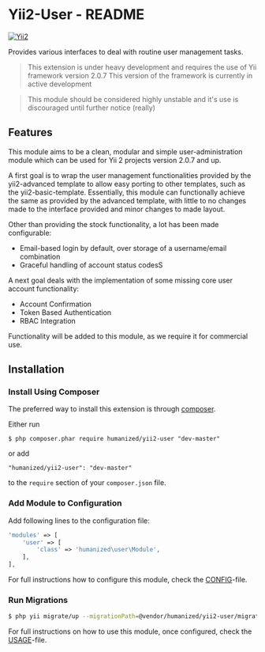# Yii2-User - README
[![Yii2](https://img.shields.io/badge/Powered_by-Yii_Framework-green.svg?style=flat)](http://www.yiiframework.com/)

Provides various interfaces to deal with routine user management tasks.

> This extension is under heavy development and requires the use of Yii framework version 2.0.7
> This version of the framework is currently in active development  

> This module should be considered highly unstable and it's use is discouraged until further notice (really)

## Features

This module aims to be a clean, modular and simple user-administration module which can be used for Yii 2 projects version 2.0.7 and up.

A first goal is to wrap the user management functionalities provided by the yii2-advanced template to allow easy porting to other templates, such as the yii2-basic-template.
Essentially, this module can functionally achieve the same as provided by the advanced template, with little to no changes made to the interface provided and minor changes to made layout.

Other than providing the stock functionality, a lot has been made configurable:
- Email-based login by default, over storage of a username/email combination
- Graceful handling of account status codesS 

A next goal deals with the implementation of some missing core user account functionality:

- Account Confirmation
- Token Based Authentication
- RBAC Integration  

Functionality will be added to this module, as we require  it for commercial use. 

## Installation

### Install Using Composer

The preferred way to install this extension is through [composer](http://getcomposer.org/download/).

Either run

```
$ php composer.phar require humanized/yii2-user "dev-master"
```

or add

```
"humanized/yii2-user": "dev-master"
```

to the ```require``` section of your `composer.json` file.


### Add Module to Configuration

Add following lines to the configuration file:

```php
'modules' => [
    'user' => [
        'class' => 'humanized\user\Module',
    ],
],
```

For full instructions how to configure this module, check the [CONFIG](CONFIG.md)-file.

### Run Migrations 

```bash
$ php yii migrate/up --migrationPath=@vendor/humanized/yii2-user/migrations
```

For full instructions on how to use this module, once configured, check the [USAGE](USAGE.md)-file.